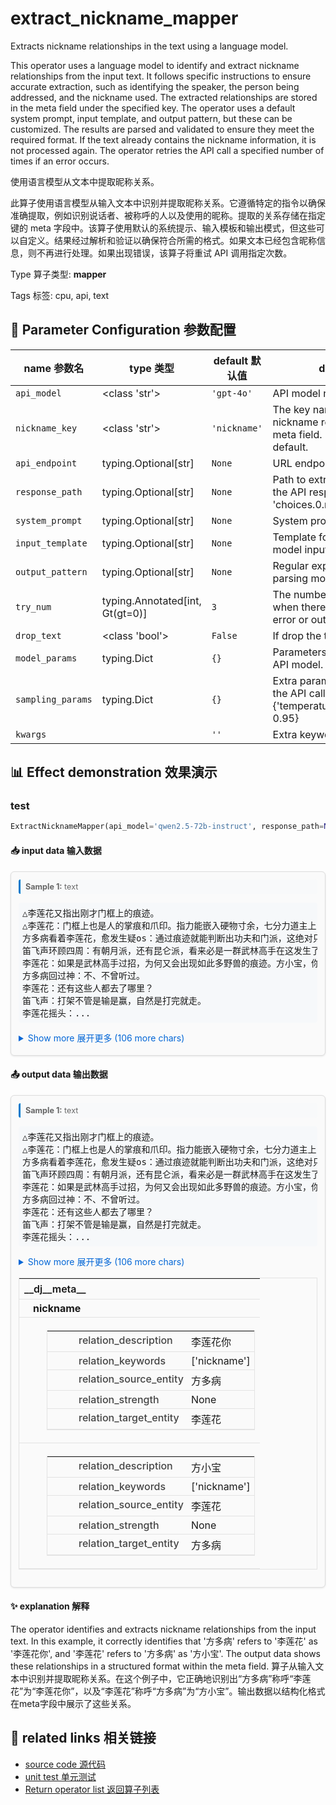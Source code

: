 # extract_nickname_mapper

Extracts nickname relationships in the text using a language model.

This operator uses a language model to identify and extract nickname relationships from the input text. It follows specific instructions to ensure accurate extraction, such as identifying the speaker, the person being addressed, and the nickname used. The extracted relationships are stored in the meta field under the specified key. The operator uses a default system prompt, input template, and output pattern, but these can be customized. The results are parsed and validated to ensure they meet the required format. If the text already contains the nickname information, it is not processed again. The operator retries the API call a specified number of times if an error occurs.

使用语言模型从文本中提取昵称关系。

此算子使用语言模型从输入文本中识别并提取昵称关系。它遵循特定的指令以确保准确提取，例如识别说话者、被称呼的人以及使用的昵称。提取的关系存储在指定键的 meta 字段中。该算子使用默认的系统提示、输入模板和输出模式，但这些可以自定义。结果经过解析和验证以确保符合所需的格式。如果文本已经包含昵称信息，则不再进行处理。如果出现错误，该算子将重试 API 调用指定次数。

Type 算子类型: **mapper**

Tags 标签: cpu, api, text

## 🔧 Parameter Configuration 参数配置
| name 参数名 | type 类型 | default 默认值 | desc 说明 |
|--------|------|--------|------|
| `api_model` | <class 'str'> | `'gpt-4o'` | API model name. |
| `nickname_key` | <class 'str'> | `'nickname'` | The key name to store the nickname relationship in the meta field. It's "nickname" in default. |
| `api_endpoint` | typing.Optional[str] | `None` | URL endpoint for the API. |
| `response_path` | typing.Optional[str] | `None` | Path to extract content from the API response. Defaults to 'choices.0.message.content'. |
| `system_prompt` | typing.Optional[str] | `None` | System prompt for the task. |
| `input_template` | typing.Optional[str] | `None` | Template for building the model input. |
| `output_pattern` | typing.Optional[str] | `None` | Regular expression for parsing model output. |
| `try_num` | typing.Annotated[int, Gt(gt=0)] | `3` | The number of retry attempts when there is an API call error or output parsing error. |
| `drop_text` | <class 'bool'> | `False` | If drop the text in the output. |
| `model_params` | typing.Dict | `{}` | Parameters for initializing the API model. |
| `sampling_params` | typing.Dict | `{}` | Extra parameters passed to the API call. e.g {'temperature': 0.9, 'top_p': 0.95} |
| `kwargs` |  | `''` | Extra keyword arguments. |

## 📊 Effect demonstration 效果演示
### test
```python
ExtractNicknameMapper(api_model='qwen2.5-72b-instruct', response_path=None)
```

#### 📥 input data 输入数据
<div class="sample-card" style="border:1px solid #ddd; padding:12px; margin:8px 0; border-radius:6px; background:#fafafa; box-shadow:0 1px 3px rgba(0,0,0,0.1);"><div class="sample-header" style="background:#f8f9fa; padding:4px 8px; margin-bottom:6px; border-radius:3px; font-size:0.9em; color:#666; border-left:3px solid #007acc;"><strong>Sample 1:</strong> text</div><pre style="padding:6px; background:#f6f8fa; border-radius:4px; overflow-x:auto; white-space:pre; word-wrap:normal;">△李莲花又指出刚才门框上的痕迹。
△李莲花：门框上也是人的掌痕和爪印。指力能嵌入硬物寸余，七分力道主上，三分力道垫下，还有辅以的爪式，看样子这还有昆仑派的外家功夫。
方多病看着李莲花，愈发生疑os：通过痕迹就能判断出功夫和门派，这绝对只有精通武艺之人才能做到，李莲花你到底是什么人？！
笛飞声环顾四周：有朝月派，还有昆仑派，看来必是一群武林高手在这发生了决斗！
李莲花：如果是武林高手过招，为何又会出现如此多野兽的痕迹。方小宝，你可听过江湖上有什么门派是驯兽来斗？方小宝？方小宝？
方多病回过神：不、不曾听过。
李莲花：还有这些人都去了哪里？
笛飞声：打架不管是输是赢，自然是打完就走。
李莲花摇头：...</pre><details style='margin:6px 0;'><summary style='cursor:pointer; color:#0366d6;'>Show more 展开更多 (106 more chars)</summary><pre style="padding:6px; background:#f6f8fa; border-radius:4px; overflow-x:auto; white-space:pre; word-wrap:normal;">△李莲花又指出刚才门框上的痕迹。
△李莲花：门框上也是人的掌痕和爪印。指力能嵌入硬物寸余，七分力道主上，三分力道垫下，还有辅以的爪式，看样子这还有昆仑派的外家功夫。
方多病看着李莲花，愈发生疑os：通过痕迹就能判断出功夫和门派，这绝对只有精通武艺之人才能做到，李莲花你到底是什么人？！
笛飞声环顾四周：有朝月派，还有昆仑派，看来必是一群武林高手在这发生了决斗！
李莲花：如果是武林高手过招，为何又会出现如此多野兽的痕迹。方小宝，你可听过江湖上有什么门派是驯兽来斗？方小宝？方小宝？
方多病回过神：不、不曾听过。
李莲花：还有这些人都去了哪里？
笛飞声：打架不管是输是赢，自然是打完就走。
李莲花摇头：就算打完便走，但这里是客栈，为何这么多年一直荒在这里，甚至没人来收拾一下？
笛飞声：闹鬼？这里死过这么多人，楼下又画了那么多符，所以不敢进来？
△这时，梁上又出现有东西移动的声响，李莲花、笛飞声都猛然回头看去。
</pre></details></div>

#### 📤 output data 输出数据
<div class="sample-card" style="border:1px solid #ddd; padding:12px; margin:8px 0; border-radius:6px; background:#fafafa; box-shadow:0 1px 3px rgba(0,0,0,0.1);"><div class="sample-header" style="background:#f8f9fa; padding:4px 8px; margin-bottom:6px; border-radius:3px; font-size:0.9em; color:#666; border-left:3px solid #007acc;"><strong>Sample 1:</strong> text</div><pre style="padding:6px; background:#f6f8fa; border-radius:4px; overflow-x:auto; white-space:pre; word-wrap:normal;">△李莲花又指出刚才门框上的痕迹。
△李莲花：门框上也是人的掌痕和爪印。指力能嵌入硬物寸余，七分力道主上，三分力道垫下，还有辅以的爪式，看样子这还有昆仑派的外家功夫。
方多病看着李莲花，愈发生疑os：通过痕迹就能判断出功夫和门派，这绝对只有精通武艺之人才能做到，李莲花你到底是什么人？！
笛飞声环顾四周：有朝月派，还有昆仑派，看来必是一群武林高手在这发生了决斗！
李莲花：如果是武林高手过招，为何又会出现如此多野兽的痕迹。方小宝，你可听过江湖上有什么门派是驯兽来斗？方小宝？方小宝？
方多病回过神：不、不曾听过。
李莲花：还有这些人都去了哪里？
笛飞声：打架不管是输是赢，自然是打完就走。
李莲花摇头：...</pre><details style='margin:6px 0;'><summary style='cursor:pointer; color:#0366d6;'>Show more 展开更多 (106 more chars)</summary><pre style="padding:6px; background:#f6f8fa; border-radius:4px; overflow-x:auto; white-space:pre; word-wrap:normal;">△李莲花又指出刚才门框上的痕迹。
△李莲花：门框上也是人的掌痕和爪印。指力能嵌入硬物寸余，七分力道主上，三分力道垫下，还有辅以的爪式，看样子这还有昆仑派的外家功夫。
方多病看着李莲花，愈发生疑os：通过痕迹就能判断出功夫和门派，这绝对只有精通武艺之人才能做到，李莲花你到底是什么人？！
笛飞声环顾四周：有朝月派，还有昆仑派，看来必是一群武林高手在这发生了决斗！
李莲花：如果是武林高手过招，为何又会出现如此多野兽的痕迹。方小宝，你可听过江湖上有什么门派是驯兽来斗？方小宝？方小宝？
方多病回过神：不、不曾听过。
李莲花：还有这些人都去了哪里？
笛飞声：打架不管是输是赢，自然是打完就走。
李莲花摇头：就算打完便走，但这里是客栈，为何这么多年一直荒在这里，甚至没人来收拾一下？
笛飞声：闹鬼？这里死过这么多人，楼下又画了那么多符，所以不敢进来？
△这时，梁上又出现有东西移动的声响，李莲花、笛飞声都猛然回头看去。
</pre></details><div class='meta' style='margin:6px 0;'><table class='meta-table' style='border-collapse:collapse; width:100%; border:1px solid #e3e3e3;'><tr><th colspan='2' style='text-align:left; vertical-align:top; padding:6px 8px; font-weight:600; border-bottom:1px solid #e3e3e3;'>__dj__meta__</th></tr><tr><td colspan='2' style='text-align:left; vertical-align:top; padding:4px 8px; padding-left:22px; border-bottom:1px solid #e3e3e3;'><strong>nickname</strong></td></tr><tr><td colspan='2' style='text-align:left; vertical-align:top; padding:4px 8px; padding-left:36px; border-bottom:1px solid #e3e3e3;'><div style='margin:2px 0 6px 0; padding-left:8px;'><table class='meta-table' style='border-collapse:collapse; width:100%; border:1px solid #e3e3e3;'><tr><td style='text-align:left; vertical-align:top; padding:4px 8px; padding-left:50px; font-weight:500; color:#444; border-bottom:1px solid #e3e3e3; white-space:nowrap;'>relation_description</td><td style='text-align:left; vertical-align:top; padding:4px 6px; padding-left:4px; border-bottom:1px solid #e3e3e3;'>李莲花你</td></tr><tr><td style='text-align:left; vertical-align:top; padding:4px 8px; padding-left:50px; font-weight:500; color:#444; border-bottom:1px solid #e3e3e3; white-space:nowrap;'>relation_keywords</td><td style='text-align:left; vertical-align:top; padding:4px 6px; padding-left:4px; border-bottom:1px solid #e3e3e3;'>[&#x27;nickname&#x27;]</td></tr><tr><td style='text-align:left; vertical-align:top; padding:4px 8px; padding-left:50px; font-weight:500; color:#444; border-bottom:1px solid #e3e3e3; white-space:nowrap;'>relation_source_entity</td><td style='text-align:left; vertical-align:top; padding:4px 6px; padding-left:4px; border-bottom:1px solid #e3e3e3;'>方多病</td></tr><tr><td style='text-align:left; vertical-align:top; padding:4px 8px; padding-left:50px; font-weight:500; color:#444; border-bottom:1px solid #e3e3e3; white-space:nowrap;'>relation_strength</td><td style='text-align:left; vertical-align:top; padding:4px 6px; padding-left:4px; border-bottom:1px solid #e3e3e3;'>None</td></tr><tr><td style='text-align:left; vertical-align:top; padding:4px 8px; padding-left:50px; font-weight:500; color:#444; border-bottom:1px solid #e3e3e3; white-space:nowrap;'>relation_target_entity</td><td style='text-align:left; vertical-align:top; padding:4px 6px; padding-left:4px; border-bottom:1px solid #e3e3e3;'>李莲花</td></tr></table></div></td></tr><tr><td colspan='2' style='text-align:left; vertical-align:top; padding:4px 8px; padding-left:36px; border-bottom:1px solid #e3e3e3;'><div style='margin:2px 0 6px 0; padding-left:8px;'><table class='meta-table' style='border-collapse:collapse; width:100%; border:1px solid #e3e3e3;'><tr><td style='text-align:left; vertical-align:top; padding:4px 8px; padding-left:50px; font-weight:500; color:#444; border-bottom:1px solid #e3e3e3; white-space:nowrap;'>relation_description</td><td style='text-align:left; vertical-align:top; padding:4px 6px; padding-left:4px; border-bottom:1px solid #e3e3e3;'>方小宝</td></tr><tr><td style='text-align:left; vertical-align:top; padding:4px 8px; padding-left:50px; font-weight:500; color:#444; border-bottom:1px solid #e3e3e3; white-space:nowrap;'>relation_keywords</td><td style='text-align:left; vertical-align:top; padding:4px 6px; padding-left:4px; border-bottom:1px solid #e3e3e3;'>[&#x27;nickname&#x27;]</td></tr><tr><td style='text-align:left; vertical-align:top; padding:4px 8px; padding-left:50px; font-weight:500; color:#444; border-bottom:1px solid #e3e3e3; white-space:nowrap;'>relation_source_entity</td><td style='text-align:left; vertical-align:top; padding:4px 6px; padding-left:4px; border-bottom:1px solid #e3e3e3;'>李莲花</td></tr><tr><td style='text-align:left; vertical-align:top; padding:4px 8px; padding-left:50px; font-weight:500; color:#444; border-bottom:1px solid #e3e3e3; white-space:nowrap;'>relation_strength</td><td style='text-align:left; vertical-align:top; padding:4px 6px; padding-left:4px; border-bottom:1px solid #e3e3e3;'>None</td></tr><tr><td style='text-align:left; vertical-align:top; padding:4px 8px; padding-left:50px; font-weight:500; color:#444; border-bottom:1px solid #e3e3e3; white-space:nowrap;'>relation_target_entity</td><td style='text-align:left; vertical-align:top; padding:4px 6px; padding-left:4px; border-bottom:1px solid #e3e3e3;'>方多病</td></tr></table></div></td></tr></table></div></div>

#### ✨ explanation 解释
The operator identifies and extracts nickname relationships from the input text. In this example, it correctly identifies that '方多病' refers to '李莲花' as '李莲花你', and '李莲花' refers to '方多病' as '方小宝'. The output data shows these relationships in a structured format within the meta field.
算子从输入文本中识别并提取昵称关系。在这个例子中，它正确地识别出“方多病”称呼“李莲花”为“李莲花你”，以及“李莲花”称呼“方多病”为“方小宝”。输出数据以结构化格式在meta字段中展示了这些关系。


## 🔗 related links 相关链接
- [source code 源代码](../../../data_juicer/ops/mapper/extract_nickname_mapper.py)
- [unit test 单元测试](../../../tests/ops/mapper/test_extract_nickname_mapper.py)
- [Return operator list 返回算子列表](../../Operators.md)